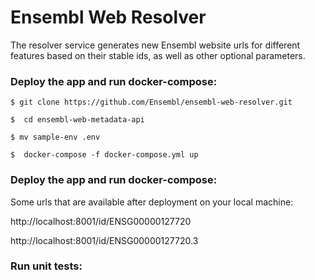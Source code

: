 # Ensembl Web Resolver
The resolver service generates new Ensembl website urls for different features based on their stable ids, as well as other optional parameters.
### Deploy the app and run docker-compose:
 
 `$ git clone https://github.com/Ensembl/ensembl-web-resolver.git`
 
 `$  cd ensembl-web-metadata-api`
 
 `$ mv sample-env .env`
 
 `$  docker-compose -f docker-compose.yml up`
 
 ### Deploy the app and run docker-compose:
 Some urls that are available after deployment on your local machine:
 
 http://localhost:8001/id/ENSG00000127720
 
 http://localhost:8001/id/ENSG00000127720.3
### Run unit tests:
